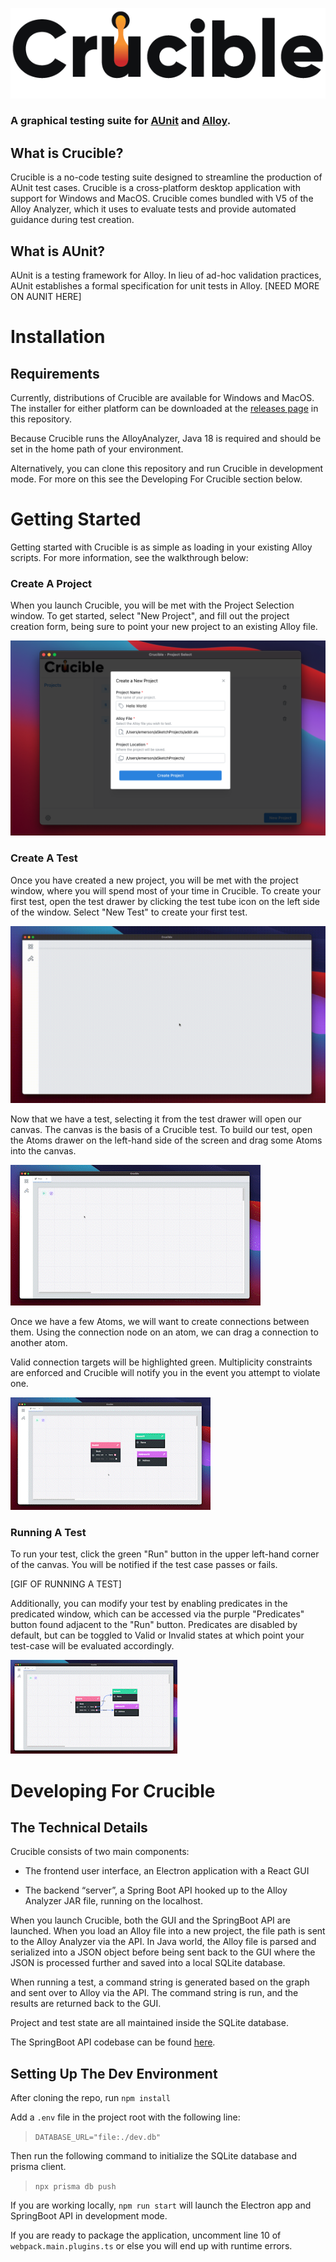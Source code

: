 ![Crucible Logo](src/full_logo/logo_2x.png)
### A graphical testing suite for [AUnit](https://kaiyuanw.github.io/papers/paper5-icst18.pdf) and [Alloy](https://alloytools.org).


## What is Crucible?

Crucible is a no-code testing suite designed to streamline the production of AUnit test cases. Crucible is a cross-platform desktop application with support for Windows and MacOS.  Crucible comes bundled with V5 of the Alloy Analyzer, which it uses to evaluate tests and provide automated guidance during test creation.

## What is AUnit?

AUnit is a testing framework for Alloy. In lieu of ad-hoc validation practices, AUnit establishes
a formal specification for unit tests in Alloy.  [NEED MORE ON AUNIT HERE]

# Installation

## Requirements
Currently, distributions of Crucible are available for Windows and MacOS.  The installer for either platform can be downloaded at the [releases page](https://github.com/Crucible-Alloy/Crucible/releases) in this repository.

Because Crucible runs the AlloyAnalyzer, Java 18 is required and should be set in the home path of your environment.

Alternatively, you can clone this repository and run Crucible in development mode. For more on this see the Developing For Crucible section below.

# Getting Started

Getting started with Crucible is as simple as loading in your existing Alloy scripts.  For more information, see the walkthrough below:

### Create A Project

When you launch Crucible, you will be met with the Project Selection window.  To get started, select "New Project", and fill out the project creation form, being sure to point your new project to an existing Alloy file.

![Project creation form](images/new_project.png)

### Create A Test

Once you have created a new project, you will be met with the project window, where you will spend most of your time in Crucible.  To create your first test, open the test drawer by clicking the test tube icon on the left side of the window.  Select "New Test" to create your first test.

![GIF of test creation](images/test_creation.gif)

Now that we have a test, selecting it from the test drawer will open our canvas.  The canvas is the basis of a Crucible test.  To build our test, open the Atoms drawer on the left-hand side of the screen and drag some Atoms into the canvas.

![GIF of atom being added to canvas](images/add_an_atom.gif)

Once we have a few Atoms, we will want to create connections between them.  Using the connection node on an atom, we can drag a connection to another atom.  

Valid connection targets will be highlighted green.  Multiplicity constraints are enforced and Crucible will notify you in the event you attempt to violate one.

![GIF of atoms being connected](images/add_connections.gif)

### Running A Test

To run your test, click the green "Run" button in the upper left-hand corner of the canvas.  You will be notified if the test case passes or fails.  

[GIF OF RUNNING A TEST]

Additionally, you can modify your test by enabling predicates in the predicated window, which can be accessed via the purple "Predicates" button found adjacent to the "Run" button.  Predicates are disabled by default, but can be toggled to Valid or Invalid states at which point your test-case will be evaluated accordingly.

![GIF of toggling a predicate's state](images/toggle_predicates.gif)

# Developing For Crucible

## The Technical Details

Crucible consists of two main components:  
- The frontend user interface, an Electron application with a React GUI

- The backend “server”, a Spring Boot API hooked up to the Alloy Analyzer JAR file, running on the localhost.

When you launch Crucible, both the GUI and the SpringBoot API are launched.  When you load an Alloy file into a new project, the file path is sent to the Alloy Analyzer via the API.  In Java world, the Alloy file is parsed and serialized into a JSON object before being sent back to the GUI where the JSON is processed further and saved into a local SQLite database.

When running a test, a command string is generated based on the graph and sent over to Alloy via the API. The command string is run, and the results are returned back to the GUI.

Project and test state are all maintained inside the SQLite database.

The SpringBoot API codebase can be found [here](https://github.com/AdamGEmerson/Crucible-API).

## Setting Up The Dev Environment

After cloning the repo, run `npm install`

Add a `.env` file in the project root with the following line:
    
> `DATABASE_URL="file:./dev.db"`

Then run the following command to initialize the SQLite database and prisma client.

> `npx prisma db push`

If you are working locally, `npm run start` will launch the Electron app and SpringBoot API in development mode. 

If you are ready to package the application, uncomment line 10 of `webpack.main.plugins.ts` or else you will end up with runtime errors.

